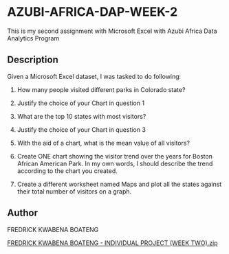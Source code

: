 # AZUBI-AFRICA-DAP-WEEK-2
This is my second assignment with Microsoft Excel with Azubi Africa Data Analytics Program

## Description
Given a Microsoft Excel dataset, I was tasked to do following:

1. How many people visited different parks in Colorado state?

2. Justify the choice of your Chart in question 1

3. What are the top 10 states with most visitors?

4. Justify the choice of your Chart in question 3

5. With the aid of a chart, what is the mean value of all visitors?

6. Create ONE chart showing the visitor trend over the years for Boston African American Park. 
In my own words, I should describe the trend according to the chart you created.

7. Create a different worksheet named Maps and plot all the states against their total number of visitors on a graph.


## Author
FREDRICK KWABENA BOATENG

[FREDRICK KWABENA BOATENG - INDIVIDUAL PROJECT (WEEK TWO).zip](https://github.com/kwabenaboateng/AZUBI-AFRICA-DAP-WEEK-2/files/10882063/FREDRICK.KWABENA.BOATENG.-.INDIVIDUAL.PROJECT.WEEK.TWO.zip)
